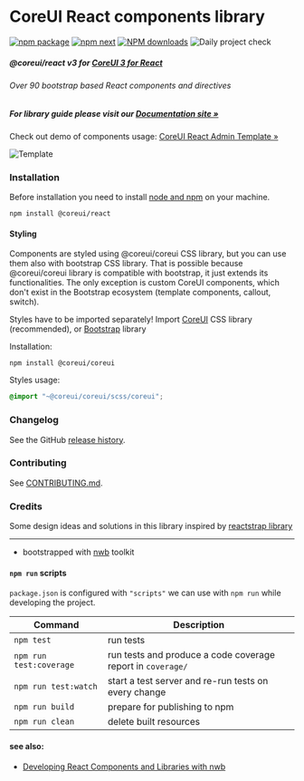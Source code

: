 # CoreUI React components library

[![npm package][npm-badge]][npm]
[![npm next][npm-next]][npm]
[![NPM downloads][npm-download]][npm]
![Daily project check](https://github.com/coreui/coreui-react/workflows/Daily%20project%20check/badge.svg)

[npm-badge]: https://img.shields.io/npm/v/@coreui/react.png?style=flat-square
[npm-next]: https://img.shields.io/npm/v/@coreui/react/next.png?style=flat-square
[npm]: https://www.npmjs.com/package/@coreui/react
[npm-download]: https://img.shields.io/npm/dm/@coreui/react.svg?style=flat-square

##### @coreui/react v3 for [CoreUI 3 for React](https://coreui.io/react/)

###### Over 90 bootstrap based React components and directives

##### For library guide please visit our [Documentation site »](https://coreui.io/react/docs)

Check out demo of components usage: [CoreUI React Admin Template »](https://coreui.io/react/demo)

![Template](https://coreui.io/images/github/vue-free-template-3.gif)

### Installation

Before installation you need to install [node and npm](https://docs.npmjs.com/downloading-and-installing-node-js-and-npm) on your machine.
```shell
npm install @coreui/react
```

#### Styling

Components are styled using @coreui/coreui CSS library, but you can use them also with bootstrap CSS library. That is possible because @coreui/coreui library is compatible with bootstrap, it just extends its functionalities. The only exception is custom CoreUI components, which don't exist in the Bootstrap ecosystem (template components, callout, switch).

Styles have to be imported separately! Import [CoreUI](https://github.com/coreui/coreui) CSS library (recommended), or [Bootstrap](https://getbootstrap.com/) library

Installation:
```shell
npm install @coreui/coreui
```

Styles usage:
```scss
@import "~@coreui/coreui/scss/coreui";
```

### Changelog
See the GitHub [release history](https://github.com/coreui/coreui-react/releases).

### Contributing
See [CONTRIBUTING.md](https://github.com/coreui/coreui-react/blob/master/CONTRIBUTING.md).

### Credits
Some design ideas and solutions in this library inspired by [reactstrap library](https://reactstrap.github.io/)


---
- bootstrapped with [nwb](https://github.com/insin/nwb) toolkit

#### `npm run` scripts

`package.json` is configured with `"scripts"` we can use with `npm run` while developing the project.

Command | Description |
--- | ---
`npm test` | run tests
`npm run test:coverage` | run tests and produce a code coverage report in `coverage/`
`npm run test:watch` | start a test server and re-run tests on every change
`npm run build` | prepare for publishing to npm
`npm run clean` | delete built resources

#### see also:
- [Developing React Components and Libraries with nwb](https://github.com/insin/nwb/blob/master/docs/guides/ReactComponents.md#developing-react-components-and-libraries-with-nwb)
